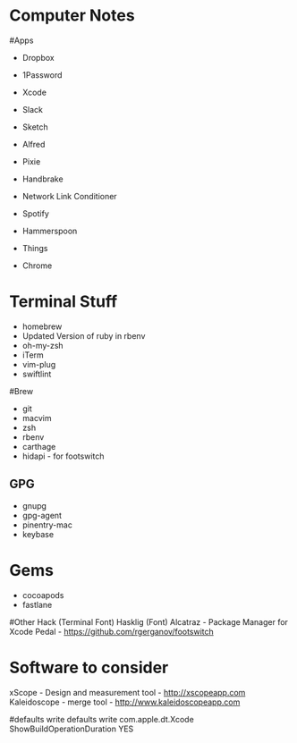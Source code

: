 # Computer Notes

#Apps
 * Dropbox
 * 1Password
 * Xcode
 * Slack
 * Sketch
 * Alfred
 * Pixie
 * Handbrake
 * Network Link Conditioner

 * Spotify
 * Hammerspoon
 * Things
 * Chrome

# Terminal Stuff
 * homebrew
 * Updated Version of ruby in rbenv
 * oh-my-zsh
 * iTerm
 * vim-plug
 * swiftlint

#Brew
 * git
 * macvim
 * zsh
 * rbenv
 * carthage
 * hidapi - for footswitch

## GPG
 * gnupg
 * gpg-agent
 * pinentry-mac
 * keybase

# Gems
 * cocoapods
 * fastlane

#Other
Hack (Terminal Font)
Hasklig (Font)
Alcatraz - Package Manager for Xcode
Pedal - https://github.com/rgerganov/footswitch

# Software to consider
xScope - Design and measurement tool - http://xscopeapp.com
Kaleidoscope - merge tool - http://www.kaleidoscopeapp.com

#defaults write
defaults write com.apple.dt.Xcode ShowBuildOperationDuration YES


